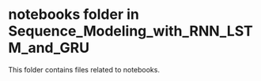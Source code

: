 # notebooks folder in Sequence_Modeling_with_RNN_LSTM_and_GRU 
This folder contains files related to notebooks. 
